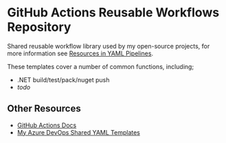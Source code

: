 # GitHub Actions Reusable Workflows Repository

Shared reusable workflow library used by my open-source projects, for more information see [Resources in YAML Pipelines](https://docs.github.com/en/actions/using-workflows/reusing-workflows).

These templates cover a number of common functions, including;

- .NET build/test/pack/nuget push
- _todo_

## Other Resources

- [GitHub Actions Docs](https://docs.github.com/en/actions)
- [My Azure DevOps Shared YAML Templates](https://github.com/f2calv/CasCap.YAMLTemplates)

